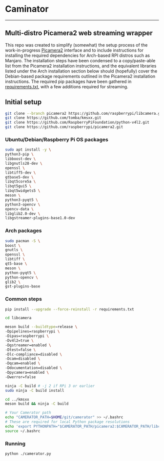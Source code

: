 # Caminator
---
Multi-distro Picamera2 web streaming wrapper
---

This repo was created to simplify (somewhat) the setup process of the work-in-progress [Picamera2](https://github.com/raspberrypi/picamera2) interface and to include instructions for installing the required dependencies for Arch-based RPI distros such as Manjaro. The installation steps have been condensed to a copy/paste-able list from the Picamera2 installation instructions, and the equivalent libraries listed under the Arch installation section below should (hopefully) cover the Debian-based package requirements outlined in the Picamera2 installation instructions. The required pip packages have been gathered in [requirements.txt](requirements.txt), with a few additions required for streaming.

## Initial setup
```bash
git clone --branch picamera2 https://github.com/raspberrypi/libcamera.git
git clone https://github.com/tomba/kmsxx.git
git clone https://github.com/RaspberryPiFoundation/python-v4l2.git
git clone https://github.com/raspberrypi/picamera2.git
```

### Ubuntu/Debian/Raspberry Pi OS packages
```bash
sudo apt install -y \
python3-pip \
libboost-dev \
libgnutls28-dev \
openssl \
libtiff5-dev \
qtbase5-dev \
libqt5core5a \
libqt5gui5 \
libqt5widgets5 \
meson \
python3-pyqt5 \
python3-opencv \
opencv-data \
libglib2.0-dev \
libgstreamer-plugins-base1.0-dev
```

### Arch packages
```bash
sudo pacman -S \
boost \
gnutls \
openssl \
libtiff \
qt5-base \
meson \
python-pyqt5 \
python-opencv \
glib2 \
gst-plugins-base
```

### Common steps
```bash
pip install --upgrade --force-reinstall -r requirements.txt
```

```bash
cd libcamera

meson build --buildtype=release \
-Dpipelines=raspberrypi \
-Dipas=raspberrypi \
-Dv4l2=true \
-Dgstreamer=enabled \
-Dtest=false \
-Dlc-compliance=disabled \
-Dcam=disabled \
-Dqcam=enabled \
-Ddocumentation=disabled \
-Dpycamera=enabled \
-Dwerror=false

ninja -C build # -j 2 if RPi 3 or earlier
sudo ninja -C build install
```

```bash
cd ../kmsxx
meson build && ninja -C build
```

```bash
# Your Camerator path
echo "CAMERATOR_PATH=$HOME/git/camerator" >> ~/.bashrc
# These are required for local Python package resolutions
echo 'export PYTHONPATH="$CAMERATOR_PATH/picamera2:$CAMERATOR_PATH/libcamera/build/src/py:$CAMERATOR_PATH/kmsxx/build/py:$CAMERATOR_PATH/python-v4l2"' >> ~/.bashrc
source ~/.bashrc
```

### Running

```bash
python ./camerator.py
```
